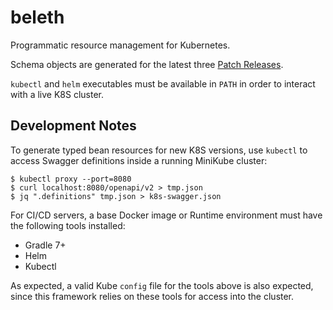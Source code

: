 # beleth

Programmatic resource management for Kubernetes.

Schema objects are generated for the latest three [Patch Releases](https://kubernetes.io/releases/patch-releases/). 

`kubectl` and `helm` executables must be available in `PATH` in order to interact with a live K8S cluster.

## Development Notes

To generate typed bean resources for new K8S versions, use `kubectl` to access Swagger definitions inside a running
MiniKube cluster:

```
$ kubectl proxy --port=8080
$ curl localhost:8080/openapi/v2 > tmp.json
$ jq ".definitions" tmp.json > k8s-swagger.json 
```

For CI/CD servers, a base Docker image or Runtime environment must have the following tools installed:

- Gradle 7+
- Helm
- Kubectl

As expected, a valid Kube `config` file for the tools above is also expected, since this framework relies on these
tools for access into the cluster.
